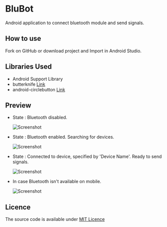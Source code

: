 BluBot
======
Android application to connect bluetooth module and send signals.

How to use
----------
Fork on GitHub or download project and Import in Android Studio.

Libraries Used
--------------
* Android Support Library
* butterknife [Link](http://jakewharton.github.io/butterknife/)
* android-circlebutton [Link](https://github.com/markushi/android-circlebutton)


Preview
-------
* State : Bluetooth disabled.

  ![Screenshot](art/bt-disabled.png)

* State : Bluetooth enabled. Searching for devices.

  ![Screenshot](art/bt-connection.png)

* State : Connected to device, specified by 'Device Name'. Ready to send signals.

  ![Screenshot](art/bt-control.png)

* In case Bluetooth isn't available on mobile.

  ![Screenshot](art/no-bt.png)

Licence
-------
The source code is available under [MIT Licence](https://github.com/rajanikantdeshmukh/BluBot/blob/master/LICENSE)

